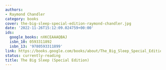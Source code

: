 ```yaml
---
authors:
- Raymond Chandler
category: books
cover: the-big-sleep-special-edition-raymond-chandler.jpg
date: '2022-11-26T15:12:09.024759+00:00'
ids:
  google_books: nXKCEAAAQBAJ
  isbn_10: 0593311892
  isbn_13: '9780593311899'
link: https://books.google.com/books/about/The_Big_Sleep_Special_Edition.html?hl=&id=nXKCEAAAQBAJ
status: currently-reading
title: The Big Sleep (Special Edition)
---
```

